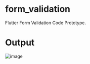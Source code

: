 # form_validation

Flutter Form Validation Code Prototype.

# Output

![image](https://github.com/chaitanyaamle/form_validation/assets/30501921/0653a23a-7212-4b27-95ff-f1e9b241e5df)
